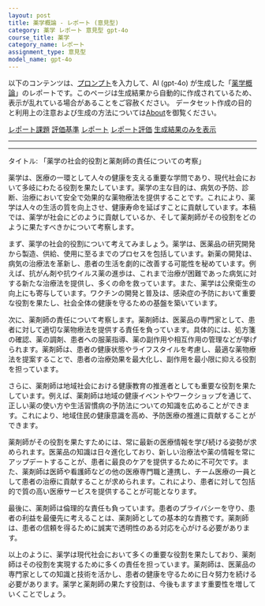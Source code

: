```yaml
---
layout: post
title: 薬学概論 - レポート (意見型)
category: 薬学 レポート 意見型 gpt-4o
course_title: 薬学
category_name: レポート
assignment_type: 意見型
model_name: gpt-4o
---
```


以下のコンテンツは、[プロンプト](http://127.0.0.1:8000/generated/薬学/gpt-4o/prompt_レポート-意見型.md)を入力して、AI (gpt-4o) が生成した「[薬学概論](/contents/薬学/)」のレポートです。このページは生成結果から自動的に作成されているため、表示が乱れている場合があることをご容赦ください。
データセット作成の目的と利用上の注意および生成の方法については[About](/About)を御覧ください。

[レポート課題](../レポート課題-意見型)
[評価基準](../評価基準-意見型)
[レポート](../レポート-意見型)
[レポート評価](../レポート評価-意見型)
[生成結果のみを表示](http://127.0.0.1:8000/generated/薬学/gpt-4o/レポート-意見型.md)
  

***
***
  
タイトル: 「薬学の社会的役割と薬剤師の責任についての考察」

薬学は、医療の一環として人々の健康を支える重要な学問であり、現代社会において多岐にわたる役割を果たしています。薬学の主な目的は、病気の予防、診断、治療において安全で効果的な薬物療法を提供することです。これにより、薬学は人々の生活の質を向上させ、健康寿命を延ばすことに貢献しています。本稿では、薬学が社会にどのように貢献しているか、そして薬剤師がその役割をどのように果たすべきかについて考察します。

まず、薬学の社会的役割について考えてみましょう。薬学は、医薬品の研究開発から製造、供給、使用に至るまでのプロセスを包括しています。新薬の開発は、病気の治療法を革新し、患者の生活を劇的に改善する可能性を秘めています。例えば、抗がん剤や抗ウイルス薬の進歩は、これまで治療が困難であった病気に対する新たな治療法を提供し、多くの命を救っています。また、薬学は公衆衛生の向上にも寄与しています。ワクチンの開発と普及は、感染症の予防において重要な役割を果たし、社会全体の健康を守るための基盤を築いています。

次に、薬剤師の責任について考察します。薬剤師は、医薬品の専門家として、患者に対して適切な薬物療法を提供する責任を負っています。具体的には、処方箋の確認、薬の調剤、患者への服薬指導、薬の副作用や相互作用の管理などが挙げられます。薬剤師は、患者の健康状態やライフスタイルを考慮し、最適な薬物療法を提案することで、患者の治療効果を最大化し、副作用を最小限に抑える役割を担っています。

さらに、薬剤師は地域社会における健康教育の推進者としても重要な役割を果たしています。例えば、薬剤師は地域の健康イベントやワークショップを通じて、正しい薬の使い方や生活習慣病の予防法についての知識を広めることができます。これにより、地域住民の健康意識を高め、予防医療の推進に貢献することができます。

薬剤師がその役割を果たすためには、常に最新の医療情報を学び続ける姿勢が求められます。医薬品の知識は日々進化しており、新しい治療法や薬の情報を常にアップデートすることが、患者に最良のケアを提供するために不可欠です。また、薬剤師は医師や看護師などの他の医療専門職と連携し、チーム医療の一員として患者の治療に貢献することが求められます。これにより、患者に対して包括的で質の高い医療サービスを提供することが可能となります。

最後に、薬剤師は倫理的な責任も負っています。患者のプライバシーを守り、患者の利益を最優先に考えることは、薬剤師としての基本的な責務です。薬剤師は、患者の信頼を得るために誠実で透明性のある対応を心がける必要があります。

以上のように、薬学は現代社会において多くの重要な役割を果たしており、薬剤師はその役割を実現するために多くの責任を担っています。薬剤師は、医薬品の専門家としての知識と技術を活かし、患者の健康を守るために日々努力を続ける必要があります。薬学と薬剤師の果たす役割は、今後もますます重要性を増していくことでしょう。
